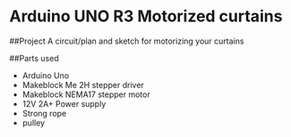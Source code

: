 # Arduino UNO R3 Motorized curtains 

##Project
A circuit/plan and sketch for motorizing your curtains

##Parts used
* Arduino Uno
* Makeblock Me 2H stepper driver
* Makeblock NEMA17 stepper motor
* 12V 2A+ Power supply
* Strong rope
* pulley